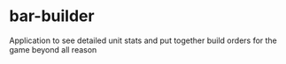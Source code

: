 # bar-builder
Application to see detailed unit stats and put together build orders for the game beyond all reason
